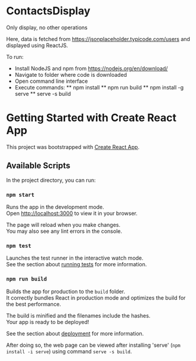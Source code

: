 # ContactsDisplay
Only display, no other operations

Here, data is fetched from https://jsonplaceholder.typicode.com/users and displayed using ReactJS.

To run:
* Install NodeJS and npm from https://nodejs.org/en/download/
* Navigate to folder where code is downloaded
* Open command line interface
* Execute commands:
** npm install
** npm run build
** npm install -g serve
** serve -s build

# Getting Started with Create React App

This project was bootstrapped with [Create React App](https://github.com/facebook/create-react-app).

## Available Scripts

In the project directory, you can run:

### `npm start`

Runs the app in the development mode.\
Open [http://localhost:3000](http://localhost:3000) to view it in your browser.

The page will reload when you make changes.\
You may also see any lint errors in the console.

### `npm test`

Launches the test runner in the interactive watch mode.\
See the section about [running tests](https://facebook.github.io/create-react-app/docs/running-tests) for more information.

### `npm run build`

Builds the app for production to the `build` folder.\
It correctly bundles React in production mode and optimizes the build for the best performance.

The build is minified and the filenames include the hashes.\
Your app is ready to be deployed!

See the section about [deployment](https://facebook.github.io/create-react-app/docs/deployment) for more information.

After doing so, the web page can be viewed after installing 'serve' (`npm install -i serve`) using command `serve -s build`.
